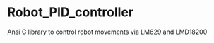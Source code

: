 Robot_PID_controller
====================

Ansi C library to control robot movements via LM629 and LMD18200
